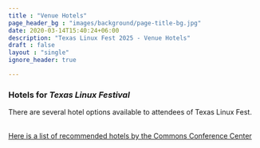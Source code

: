 ```yaml
---
title : "Venue Hotels"
page_header_bg : "images/background/page-title-bg.jpg"
date: 2020-03-14T15:40:24+06:00
description: "Texas Linux Fest 2025 - Venue Hotels"
draft : false
layout : "single"
ignore_header: true

---
```


### Hotels for _Texas Linux Festival_

There are several hotel options available to attendees of Texas Linux Fest.
<br/><br/>

<a href="https://commons.utexas.edu/meetings-and-events/area-hotels">Here is a list of recommended hotels by the Commons Conference Center</a>

